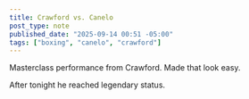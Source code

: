 ```yaml
---
title: Crawford vs. Canelo
post_type: note
published_date: "2025-09-14 00:51 -05:00"
tags: ["boxing", "canelo", "crawford"]
---
```


Masterclass performance from Crawford. Made that look easy.

After tonight he reached legendary status.
